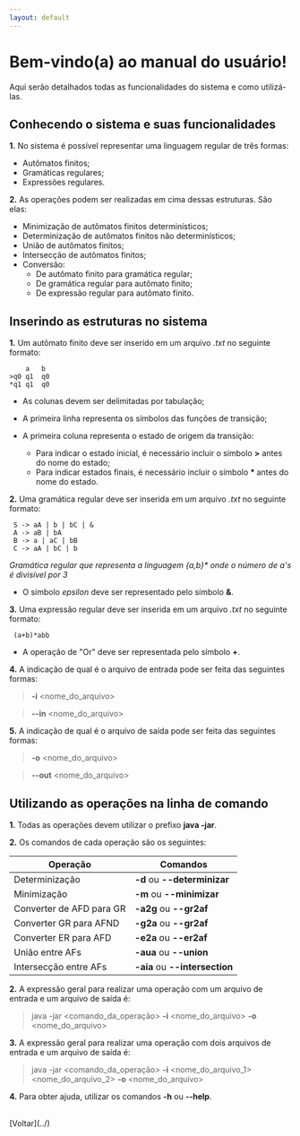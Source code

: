 ```yaml
---
layout: default
---
```


# Bem-vindo(a) ao manual do usuário!

Aqui serão detalhados todas as funcionalidades do sistema e como utilizá-las.


## Conhecendo o sistema e suas funcionalidades

**1.** No sistema é possível representar uma linguagem regular de três formas:

- Autômatos finitos;
- Gramáticas regulares;
- Expressões regulares.

**2.** As operações podem ser realizadas em cima dessas estruturas. São elas:

- Minimização de autômatos finitos determinísticos;
- Determinização de autômatos finitos não determinísticos;
- União de autômatos finitos;
- Intersecção de autômatos finitos;
- Conversão:
	- De autômato finito para gramática regular;
	- De gramática regular para autômato finito;
	- De expressão regular para autômato finito.

## Inserindo as estruturas no sistema

**1.** Um autômato finito deve ser inserido em um arquivo *.txt* no seguinte formato:

		a	b
	>q0	q1	q0
	*q1	q1	q0


- As colunas devem ser delimitadas por tabulação;
- A primeira linha representa os símbolos das funções de transição;
- A primeira coluna representa o estado de origem da transição:

	- Para indicar o estado inicial, é necessário incluir o símbolo **>** antes do nome do estado;  
	- Para indicar estados finais, é necessário incluir o símbolo <b> * </b> antes do nome do estado.

**2.** Uma gramática regular deve ser inserida em um arquivo *.txt* no seguinte formato:

	 S -> aA | b | bC | &
	 A -> aB | bA
	 B -> a | aC | bB
	 C -> aA | bC | b 

*Gramática regular que representa a linguagem {a,b}\* onde o número de a's é divisível por 3*

- O símbolo *epsilon* deve ser representado pelo símbolo **&**.

**3.** Uma expressão regular deve ser inserida em um arquivo *.txt* no seguinte formato:

	 (a+b)*abb

- A operação de "Or" deve ser representada pelo símbolo **+**.

**4.** A indicação de qual é o arquivo de entrada pode ser feita das seguintes formas:

> **-i** <nome\_do\_arquivo>

> **--in** <nome\_do\_arquivo>

**5.** A indicação de qual é o arquivo de saída pode ser feita das seguintes formas:

> **-o** <nome\_do\_arquivo>

> **--out** <nome\_do\_arquivo>

## Utilizando as operações na linha de comando

**1.** Todas as operações devem utilizar o prefixo **java -jar**.

**2.** Os comandos de cada operação são os seguintes:

| Operação | Comandos |
| -------- | -------- |
| Determinização | **-d** ou **--determinizar** |
| Minimização | **-m** ou **--minimizar** |
| Converter de AFD para GR | **-a2g** ou **--gr2af** |
| Converter GR para AFND | **-g2a** ou **--gr2af** |
| Converter ER para AFD | **-e2a** ou **--er2af** | 
| União entre AFs | **-aua** ou **--union** |
| Intersecção entre AFs | **-aia** ou **--intersection** | 


**2.** A expressão geral para realizar uma operação com um arquivo de entrada e um arquivo de saída é:

> java -jar <comando\_da\_operação> **-i** <nome\_do\_arquivo> **-o** <nome\_do\_arquivo>

**3.** A expressão geral para realizar uma operação com dois arquivos de entrada e um arquivo de saída é:

> java -jar <comando\_da\_operação> **-i** <nome\_do\_arquivo_1> <nome\_do\_arquivo_2> **-o** <nome\_do\_arquivo>

**4.** Para obter ajuda, utilizar os comandos **-h** ou **--help**. 

<br>
[Voltar](../)
